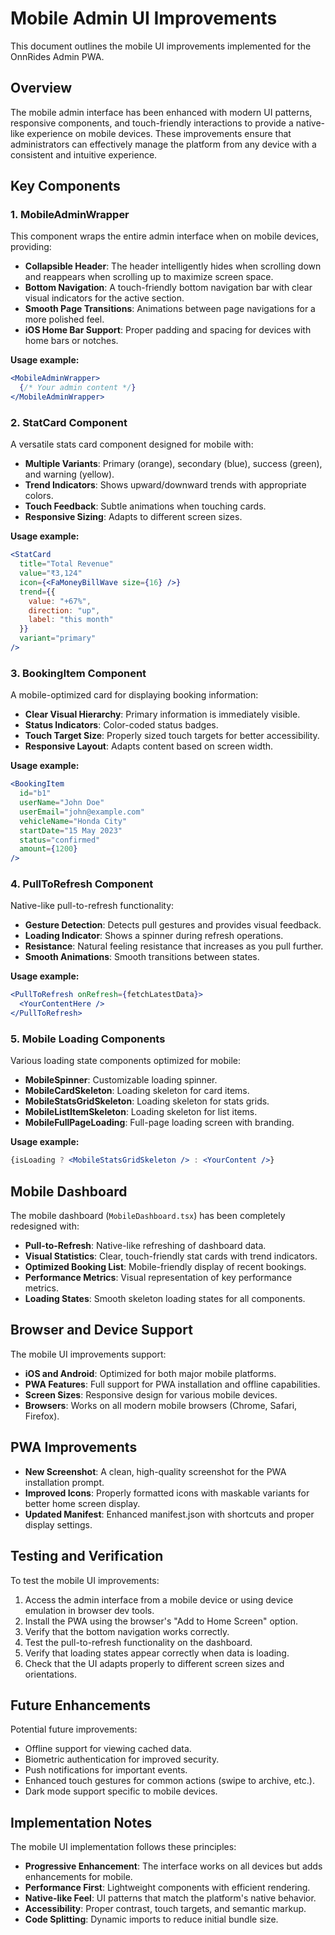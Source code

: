 # Mobile Admin UI Improvements

This document outlines the mobile UI improvements implemented for the OnnRides Admin PWA.

## Overview

The mobile admin interface has been enhanced with modern UI patterns, responsive components, and touch-friendly interactions to provide a native-like experience on mobile devices. These improvements ensure that administrators can effectively manage the platform from any device with a consistent and intuitive experience.

## Key Components

### 1. MobileAdminWrapper

This component wraps the entire admin interface when on mobile devices, providing:

- **Collapsible Header**: The header intelligently hides when scrolling down and reappears when scrolling up to maximize screen space.
- **Bottom Navigation**: A touch-friendly bottom navigation bar with clear visual indicators for the active section.
- **Smooth Page Transitions**: Animations between page navigations for a more polished feel.
- **iOS Home Bar Support**: Proper padding and spacing for devices with home bars or notches.

**Usage example:**
```jsx
<MobileAdminWrapper>
  {/* Your admin content */}
</MobileAdminWrapper>
```

### 2. StatCard Component

A versatile stats card component designed for mobile with:

- **Multiple Variants**: Primary (orange), secondary (blue), success (green), and warning (yellow).
- **Trend Indicators**: Shows upward/downward trends with appropriate colors.
- **Touch Feedback**: Subtle animations when touching cards.
- **Responsive Sizing**: Adapts to different screen sizes.

**Usage example:**
```jsx
<StatCard
  title="Total Revenue"
  value="₹3,124"
  icon={<FaMoneyBillWave size={16} />}
  trend={{
    value: "+67%",
    direction: "up",
    label: "this month"
  }}
  variant="primary"
/>
```

### 3. BookingItem Component

A mobile-optimized card for displaying booking information:

- **Clear Visual Hierarchy**: Primary information is immediately visible.
- **Status Indicators**: Color-coded status badges.
- **Touch Target Size**: Properly sized touch targets for better accessibility.
- **Responsive Layout**: Adapts content based on screen width.

**Usage example:**
```jsx
<BookingItem
  id="b1"
  userName="John Doe"
  userEmail="john@example.com"
  vehicleName="Honda City"
  startDate="15 May 2023"
  status="confirmed"
  amount={1200}
/>
```

### 4. PullToRefresh Component

Native-like pull-to-refresh functionality:

- **Gesture Detection**: Detects pull gestures and provides visual feedback.
- **Loading Indicator**: Shows a spinner during refresh operations.
- **Resistance**: Natural feeling resistance that increases as you pull further.
- **Smooth Animations**: Smooth transitions between states.

**Usage example:**
```jsx
<PullToRefresh onRefresh={fetchLatestData}>
  <YourContentHere />
</PullToRefresh>
```

### 5. Mobile Loading Components

Various loading state components optimized for mobile:

- **MobileSpinner**: Customizable loading spinner.
- **MobileCardSkeleton**: Loading skeleton for card items.
- **MobileStatsGridSkeleton**: Loading skeleton for stats grids.
- **MobileListItemSkeleton**: Loading skeleton for list items.
- **MobileFullPageLoading**: Full-page loading screen with branding.

**Usage example:**
```jsx
{isLoading ? <MobileStatsGridSkeleton /> : <YourContent />}
```

## Mobile Dashboard

The mobile dashboard (`MobileDashboard.tsx`) has been completely redesigned with:

- **Pull-to-Refresh**: Native-like refreshing of dashboard data.
- **Visual Statistics**: Clear, touch-friendly stat cards with trend indicators.
- **Optimized Booking List**: Mobile-friendly display of recent bookings.
- **Performance Metrics**: Visual representation of key performance metrics.
- **Loading States**: Smooth skeleton loading states for all components.

## Browser and Device Support

The mobile UI improvements support:

- **iOS and Android**: Optimized for both major mobile platforms.
- **PWA Features**: Full support for PWA installation and offline capabilities.
- **Screen Sizes**: Responsive design for various mobile devices.
- **Browsers**: Works on all modern mobile browsers (Chrome, Safari, Firefox).

## PWA Improvements

- **New Screenshot**: A clean, high-quality screenshot for the PWA installation prompt.
- **Improved Icons**: Properly formatted icons with maskable variants for better home screen display.
- **Updated Manifest**: Enhanced manifest.json with shortcuts and proper display settings.

## Testing and Verification

To test the mobile UI improvements:

1. Access the admin interface from a mobile device or using device emulation in browser dev tools.
2. Install the PWA using the browser's "Add to Home Screen" option.
3. Verify that the bottom navigation works correctly.
4. Test the pull-to-refresh functionality on the dashboard.
5. Verify that loading states appear correctly when data is loading.
6. Check that the UI adapts properly to different screen sizes and orientations.

## Future Enhancements

Potential future improvements:

- Offline support for viewing cached data.
- Biometric authentication for improved security.
- Push notifications for important events.
- Enhanced touch gestures for common actions (swipe to archive, etc.).
- Dark mode support specific to mobile devices.

## Implementation Notes

The mobile UI implementation follows these principles:

- **Progressive Enhancement**: The interface works on all devices but adds enhancements for mobile.
- **Performance First**: Lightweight components with efficient rendering.
- **Native-like Feel**: UI patterns that match the platform's native behavior.
- **Accessibility**: Proper contrast, touch targets, and semantic markup.
- **Code Splitting**: Dynamic imports to reduce initial bundle size. 